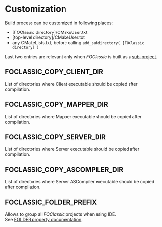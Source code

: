 # Customization

Build process can be customized in following places:
- [FOClassic directory]/CMakeUser.txt
- [top-level directory]/CMakeUser.txt
- any CMakeLists.txt, before calling `add_subdirectory( [FOClassic directory] )`

Last two entries are relevant only when _FOClassic_ is built as a [sub-project](https://cmake.org/cmake/help/latest/command/add_subdirectory.html).

## FOCLASSIC_COPY_CLIENT_DIR
List of directories where Client executable should be copied after compilation.

## FOCLASSIC_COPY_MAPPER_DIR
List of directories where Mapper executable should be copied after compilation.

## FOCLASSIC_COPY_SERVER_DIR
List of directories where Server executable should be copied after compilation.

## FOCLASSIC_COPY_ASCOMPILER_DIR
List of directories where Server ASCompiler executable should be copied after compilation.

## FOCLASSIC_FOLDER_PREFIX
Allows to group all _FOClassic_ projects when using IDE.  
See [FOLDER property documentation](https://cmake.org/cmake/help/v3.12/prop_tgt/FOLDER.html).
